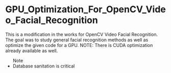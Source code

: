 # GPU_Optimization_For_OpenCV_Video_Facial_Recognition

This is a modification in the works for OpenCV Video Facial Recognition. The goal was to study general facial recognition methods as well as optimize the given code for a GPU. NOTE: There is CUDA optimization already available as well.

<ul> Note
  <li> Database sanitation is critical</li>
  </ul>
  
